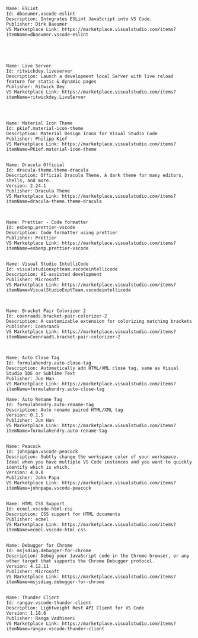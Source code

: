     Name: ESLint
    Id: dbaeumer.vscode-eslint
    Description: Integrates ESLint JavaScript into VS Code.
    Publisher: Dirk Baeumer
    VS Marketplace Link: https://marketplace.visualstudio.com/items?itemName=dbaeumer.vscode-eslint





    Name: Live Server
    Id: ritwickdey.liveserver
    Description: Launch a development local Server with live reload feature for static & dynamic pages
    Publisher: Ritwick Dey
    VS Marketplace Link: https://marketplace.visualstudio.com/items?itemName=ritwickdey.LiveServer




    Name: Material Icon Theme
    Id: pkief.material-icon-theme
    Description: Material Design Icons for Visual Studio Code
    Publisher: Philipp Kief
    VS Marketplace Link: https://marketplace.visualstudio.com/items?itemName=PKief.material-icon-theme


    Name: Dracula Official
    Id: dracula-theme.theme-dracula
    Description: Official Dracula Theme. A dark theme for many editors, shells, and more.
    Version: 2.24.1
    Publisher: Dracula Theme
    VS Marketplace Link: https://marketplace.visualstudio.com/items?itemName=dracula-theme.theme-dracula



    Name: Prettier - Code formatter
    Id: esbenp.prettier-vscode
    Description: Code formatter using prettier
    Publisher: Prettier
    VS Marketplace Link: https://marketplace.visualstudio.com/items?itemName=esbenp.prettier-vscode
    

    Name: Visual Studio IntelliCode
    Id: visualstudioexptteam.vscodeintellicode
    Description: AI-assisted development
    Publisher: Microsoft
    VS Marketplace Link: https://marketplace.visualstudio.com/items?itemName=VisualStudioExptTeam.vscodeintellicode



    Name: Bracket Pair Colorizer 2
    Id: coenraads.bracket-pair-colorizer-2
    Description: A customizable extension for colorizing matching brackets
    Publisher: CoenraadS
    VS Marketplace Link: https://marketplace.visualstudio.com/items?itemName=CoenraadS.bracket-pair-colorizer-2
    


    Name: Auto Close Tag
    Id: formulahendry.auto-close-tag
    Description: Automatically add HTML/XML close tag, same as Visual Studio IDE or Sublime Text
    Publisher: Jun Han
    VS Marketplace Link: https://marketplace.visualstudio.com/items?itemName=formulahendry.auto-close-tag

    Name: Auto Rename Tag
    Id: formulahendry.auto-rename-tag
    Description: Auto rename paired HTML/XML tag
    Version: 0.1.5
    Publisher: Jun Han
    VS Marketplace Link: https://marketplace.visualstudio.com/items?itemName=formulahendry.auto-rename-tag


    Name: Peacock
    Id: johnpapa.vscode-peacock
    Description: Subtly change the workspace color of your workspace. Ideal when you have multiple VS Code instances and you want to quickly identify which is which.
    Version: 4.0.0
    Publisher: John Papa
    VS Marketplace Link: https://marketplace.visualstudio.com/items?itemName=johnpapa.vscode-peacock


    Name: HTML CSS Support
    Id: ecmel.vscode-html-css
    Description: CSS support for HTML documents
    Publisher: ecmel
    VS Marketplace Link: https://marketplace.visualstudio.com/items?itemName=ecmel.vscode-html-css


    Name: Debugger for Chrome
    Id: msjsdiag.debugger-for-chrome
    Description: Debug your JavaScript code in the Chrome browser, or any other target that supports the Chrome Debugger protocol.
    Version: 4.12.11
    Publisher: Microsoft
    VS Marketplace Link: https://marketplace.visualstudio.com/items?itemName=msjsdiag.debugger-for-chrome


    Name: Thunder Client
    Id: rangav.vscode-thunder-client
    Description: Lightweight Rest API Client for VS Code
    Version: 1.18.6
    Publisher: Ranga Vadhineni
    VS Marketplace Link: https://marketplace.visualstudio.com/items?itemName=rangav.vscode-thunder-client
